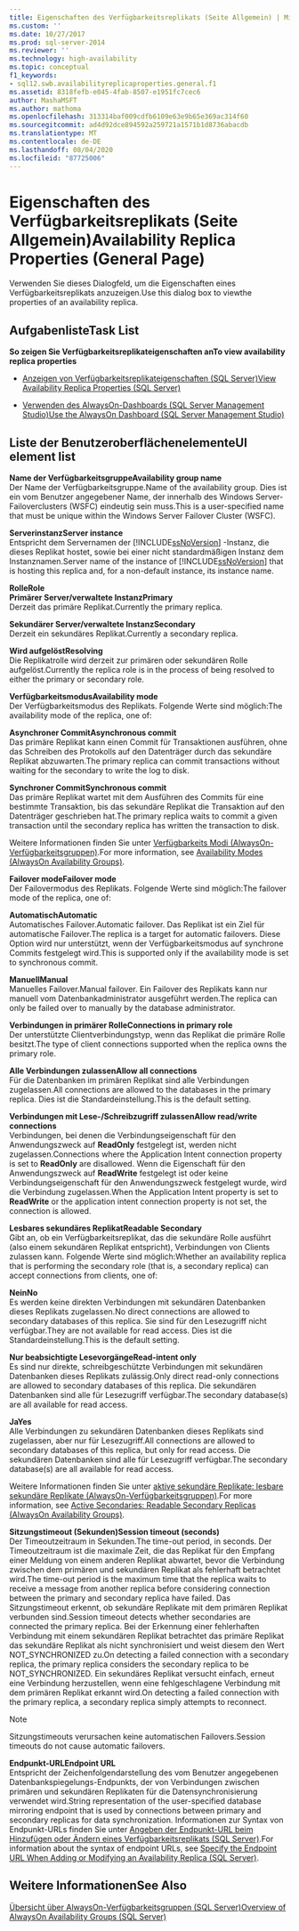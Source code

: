 ```yaml
---
title: Eigenschaften des Verfügbarkeitsreplikats (Seite Allgemein) | Microsoft-Dokumentation
ms.custom: ''
ms.date: 10/27/2017
ms.prod: sql-server-2014
ms.reviewer: ''
ms.technology: high-availability
ms.topic: conceptual
f1_keywords:
- sql12.swb.availabilityreplicaproperties.general.f1
ms.assetid: 8318fefb-e045-4fab-8507-e1951fc7cec6
author: MashaMSFT
ms.author: mathoma
ms.openlocfilehash: 313314baf009cdfb6109e63e9b65e369ac314f60
ms.sourcegitcommit: ad4d92dce894592a259721a1571b1d8736abacdb
ms.translationtype: MT
ms.contentlocale: de-DE
ms.lasthandoff: 08/04/2020
ms.locfileid: "87725006"
---
```

# <a name="availability-replica-properties-general-page"></a><span data-ttu-id="be52e-102">Eigenschaften des Verfügbarkeitsreplikats (Seite Allgemein)</span><span class="sxs-lookup"><span data-stu-id="be52e-102">Availability Replica Properties (General Page)</span></span>
  <span data-ttu-id="be52e-103">Verwenden Sie dieses Dialogfeld, um die Eigenschaften eines Verfügbarkeitsreplikats anzuzeigen.</span><span class="sxs-lookup"><span data-stu-id="be52e-103">Use this dialog box to viewthe properties of an availability replica.</span></span>  
  
## <a name="task-list"></a><span data-ttu-id="be52e-104">Aufgabenliste</span><span class="sxs-lookup"><span data-stu-id="be52e-104">Task List</span></span>  
 <span data-ttu-id="be52e-105">**So zeigen Sie Verfügbarkeitsreplikateigenschaften an**</span><span class="sxs-lookup"><span data-stu-id="be52e-105">**To view availability replica properties**</span></span>  
  
-   [<span data-ttu-id="be52e-106">Anzeigen von Verfügbarkeitsreplikateigenschaften &#40;SQL Server&#41;</span><span class="sxs-lookup"><span data-stu-id="be52e-106">View Availability Replica Properties &#40;SQL Server&#41;</span></span>](view-availability-replica-properties-sql-server.md)  
  
-   [<span data-ttu-id="be52e-107">Verwenden des AlwaysOn-Dashboards &#40;SQL Server Management Studio&#41;</span><span class="sxs-lookup"><span data-stu-id="be52e-107">Use the AlwaysOn Dashboard &#40;SQL Server Management Studio&#41;</span></span>](use-the-always-on-dashboard-sql-server-management-studio.md)  
  
## <a name="ui-element-list"></a><span data-ttu-id="be52e-108">Liste der Benutzeroberflächenelemente</span><span class="sxs-lookup"><span data-stu-id="be52e-108">UI element list</span></span>  
 <span data-ttu-id="be52e-109">**Name der Verfügbarkeitsgruppe**</span><span class="sxs-lookup"><span data-stu-id="be52e-109">**Availability group name**</span></span>  
 <span data-ttu-id="be52e-110">Der Name der Verfügbarkeitsgruppe.</span><span class="sxs-lookup"><span data-stu-id="be52e-110">Name of the availability group.</span></span> <span data-ttu-id="be52e-111">Dies ist ein vom Benutzer angegebener Name, der innerhalb des Windows Server-Failoverclusters (WSFC) eindeutig sein muss.</span><span class="sxs-lookup"><span data-stu-id="be52e-111">This is a user-specified name that must be unique within the Windows Server Failover Cluster (WSFC).</span></span>  
  
 <span data-ttu-id="be52e-112">**Serverinstanz**</span><span class="sxs-lookup"><span data-stu-id="be52e-112">**Server instance**</span></span>  
 <span data-ttu-id="be52e-113">Entspricht dem Servernamen der [!INCLUDE[ssNoVersion](../../../includes/ssnoversion-md.md)] -Instanz, die dieses Replikat hostet, sowie bei einer nicht standardmäßigen Instanz dem Instanznamen.</span><span class="sxs-lookup"><span data-stu-id="be52e-113">Server name of the instance of [!INCLUDE[ssNoVersion](../../../includes/ssnoversion-md.md)] that is hosting this replica and, for a non-default instance, its instance name.</span></span>  
  
 <span data-ttu-id="be52e-114">**Rolle**</span><span class="sxs-lookup"><span data-stu-id="be52e-114">**Role**</span></span>  
 <span data-ttu-id="be52e-115">**Primärer Server/verwaltete Instanz**</span><span class="sxs-lookup"><span data-stu-id="be52e-115">**Primary**</span></span>  
 <span data-ttu-id="be52e-116">Derzeit das primäre Replikat.</span><span class="sxs-lookup"><span data-stu-id="be52e-116">Currently the primary replica.</span></span>  
  
 <span data-ttu-id="be52e-117">**Sekundärer Server/verwaltete Instanz**</span><span class="sxs-lookup"><span data-stu-id="be52e-117">**Secondary**</span></span>  
 <span data-ttu-id="be52e-118">Derzeit ein sekundäres Replikat.</span><span class="sxs-lookup"><span data-stu-id="be52e-118">Currently a secondary replica.</span></span>  
  
 <span data-ttu-id="be52e-119">**Wird aufgelöst**</span><span class="sxs-lookup"><span data-stu-id="be52e-119">**Resolving**</span></span>  
 <span data-ttu-id="be52e-120">Die Replikatrolle wird derzeit zur primären oder sekundären Rolle aufgelöst.</span><span class="sxs-lookup"><span data-stu-id="be52e-120">Currently the replica role is in the process of being resolved to either the primary or secondary role.</span></span>  
  
 <span data-ttu-id="be52e-121">**Verfügbarkeitsmodus**</span><span class="sxs-lookup"><span data-stu-id="be52e-121">**Availability mode**</span></span>  
 <span data-ttu-id="be52e-122">Der Verfügbarkeitsmodus des Replikats. Folgende Werte sind möglich:</span><span class="sxs-lookup"><span data-stu-id="be52e-122">The availability mode of the replica, one of:</span></span>  
  
 <span data-ttu-id="be52e-123">**Asynchroner Commit**</span><span class="sxs-lookup"><span data-stu-id="be52e-123">**Asynchronous commit**</span></span>  
 <span data-ttu-id="be52e-124">Das primäre Replikat kann einen Commit für Transaktionen ausführen, ohne das Schreiben des Protokolls auf den Datenträger durch das sekundäre Replikat abzuwarten.</span><span class="sxs-lookup"><span data-stu-id="be52e-124">The primary replica can commit transactions without waiting for the secondary to write the log to disk.</span></span>  
  
 <span data-ttu-id="be52e-125">**Synchroner Commit**</span><span class="sxs-lookup"><span data-stu-id="be52e-125">**Synchronous commit**</span></span>  
 <span data-ttu-id="be52e-126">Das primäre Replikat wartet mit dem Ausführen des Commits für eine bestimmte Transaktion, bis das sekundäre Replikat die Transaktion auf den Datenträger geschrieben hat.</span><span class="sxs-lookup"><span data-stu-id="be52e-126">The primary replica waits to commit a given transaction until the secondary replica has written the transaction to disk.</span></span>  
  
 <span data-ttu-id="be52e-127">Weitere Informationen finden Sie unter [Verfügbarkeits Modi (AlwaysOn-Verfügbarkeitsgruppen)](availability-modes-always-on-availability-groups.md).</span><span class="sxs-lookup"><span data-stu-id="be52e-127">For more information, see [Availability Modes (AlwaysOn Availability Groups)](availability-modes-always-on-availability-groups.md).</span></span>  
  
 <span data-ttu-id="be52e-128">**Failover mode**</span><span class="sxs-lookup"><span data-stu-id="be52e-128">**Failover mode**</span></span>  
 <span data-ttu-id="be52e-129">Der Failovermodus des Replikats. Folgende Werte sind möglich:</span><span class="sxs-lookup"><span data-stu-id="be52e-129">The failover mode of the replica, one of:</span></span>  
  
 <span data-ttu-id="be52e-130">**Automatisch**</span><span class="sxs-lookup"><span data-stu-id="be52e-130">**Automatic**</span></span>  
 <span data-ttu-id="be52e-131">Automatisches Failover.</span><span class="sxs-lookup"><span data-stu-id="be52e-131">Automatic failover.</span></span> <span data-ttu-id="be52e-132">Das Replikat ist ein Ziel für automatische Failover.</span><span class="sxs-lookup"><span data-stu-id="be52e-132">The replica is a target for automatic failovers.</span></span> <span data-ttu-id="be52e-133">Diese Option wird nur unterstützt, wenn der Verfügbarkeitsmodus auf synchrone Commits festgelegt wird.</span><span class="sxs-lookup"><span data-stu-id="be52e-133">This is supported only if the availability mode is set to synchronous commit.</span></span>  
  
 <span data-ttu-id="be52e-134">**Manuell**</span><span class="sxs-lookup"><span data-stu-id="be52e-134">**Manual**</span></span>  
 <span data-ttu-id="be52e-135">Manuelles Failover.</span><span class="sxs-lookup"><span data-stu-id="be52e-135">Manual failover.</span></span> <span data-ttu-id="be52e-136">Ein Failover des Replikats kann nur manuell vom Datenbankadministrator ausgeführt werden.</span><span class="sxs-lookup"><span data-stu-id="be52e-136">The replica can only be failed over to manually by the database administrator.</span></span>  
  
 <span data-ttu-id="be52e-137">**Verbindungen in primärer Rolle**</span><span class="sxs-lookup"><span data-stu-id="be52e-137">**Connections in primary role**</span></span>  
 <span data-ttu-id="be52e-138">Der unterstützte Clientverbindungstyp, wenn das Replikat die primäre Rolle besitzt.</span><span class="sxs-lookup"><span data-stu-id="be52e-138">The type of client connections supported when the replica owns the primary role.</span></span>  
  
 <span data-ttu-id="be52e-139">**Alle Verbindungen zulassen**</span><span class="sxs-lookup"><span data-stu-id="be52e-139">**Allow all connections**</span></span>  
 <span data-ttu-id="be52e-140">Für die Datenbanken im primären Replikat sind alle Verbindungen zugelassen.</span><span class="sxs-lookup"><span data-stu-id="be52e-140">All connections are allowed to the databases in the primary replica.</span></span> <span data-ttu-id="be52e-141">Dies ist die Standardeinstellung.</span><span class="sxs-lookup"><span data-stu-id="be52e-141">This is the default setting.</span></span>  
  
 <span data-ttu-id="be52e-142">**Verbindungen mit Lese-/Schreibzugriff zulassen**</span><span class="sxs-lookup"><span data-stu-id="be52e-142">**Allow read/write connections**</span></span>  
 <span data-ttu-id="be52e-143">Verbindungen, bei denen die Verbindungseigenschaft für den Anwendungszweck auf **ReadOnly** festgelegt ist, werden nicht zugelassen.</span><span class="sxs-lookup"><span data-stu-id="be52e-143">Connections where the Application Intent connection property is set to **ReadOnly** are disallowed.</span></span> <span data-ttu-id="be52e-144">Wenn die Eigenschaft für den Anwendungszweck auf **ReadWrite** festgelegt ist oder keine Verbindungseigenschaft für den Anwendungszweck festgelegt wurde, wird die Verbindung zugelassen.</span><span class="sxs-lookup"><span data-stu-id="be52e-144">When the Application Intent property is set to **ReadWrite** or the application intent connection property is not set, the connection is allowed.</span></span>  
  
 <span data-ttu-id="be52e-145">**Lesbares sekundäres Replikat**</span><span class="sxs-lookup"><span data-stu-id="be52e-145">**Readable Secondary**</span></span>  
 <span data-ttu-id="be52e-146">Gibt an, ob ein Verfügbarkeitsreplikat, das die sekundäre Rolle ausführt (also einem sekundären Replikat entspricht), Verbindungen von Clients zulassen kann. Folgende Werte sind möglich:</span><span class="sxs-lookup"><span data-stu-id="be52e-146">Whether an availability replica that is performing the secondary role (that is, a secondary replica) can accept connections from clients, one of:</span></span>  
  
 <span data-ttu-id="be52e-147">**Nein**</span><span class="sxs-lookup"><span data-stu-id="be52e-147">**No**</span></span>  
 <span data-ttu-id="be52e-148">Es werden keine direkten Verbindungen mit sekundären Datenbanken dieses Replikats zugelassen.</span><span class="sxs-lookup"><span data-stu-id="be52e-148">No direct connections are allowed to secondary databases of this replica.</span></span> <span data-ttu-id="be52e-149">Sie sind für den Lesezugriff nicht verfügbar.</span><span class="sxs-lookup"><span data-stu-id="be52e-149">They are not available for read access.</span></span> <span data-ttu-id="be52e-150">Dies ist die Standardeinstellung.</span><span class="sxs-lookup"><span data-stu-id="be52e-150">This is the default setting.</span></span>  
  
 <span data-ttu-id="be52e-151">**Nur beabsichtigte Lesevorgänge**</span><span class="sxs-lookup"><span data-stu-id="be52e-151">**Read-intent only**</span></span>  
 <span data-ttu-id="be52e-152">Es sind nur direkte, schreibgeschützte Verbindungen mit sekundären Datenbanken dieses Replikats zulässig.</span><span class="sxs-lookup"><span data-stu-id="be52e-152">Only direct read-only connections are allowed to secondary databases of this replica.</span></span> <span data-ttu-id="be52e-153">Die sekundären Datenbanken sind alle für Lesezugriff verfügbar.</span><span class="sxs-lookup"><span data-stu-id="be52e-153">The secondary database(s) are all available for read access.</span></span>  
  
 <span data-ttu-id="be52e-154">**Ja**</span><span class="sxs-lookup"><span data-stu-id="be52e-154">**Yes**</span></span>  
 <span data-ttu-id="be52e-155">Alle Verbindungen zu sekundären Datenbanken dieses Replikats sind zugelassen, aber nur für Lesezugriff.</span><span class="sxs-lookup"><span data-stu-id="be52e-155">All connections are allowed to secondary databases of this replica, but only for read access.</span></span> <span data-ttu-id="be52e-156">Die sekundären Datenbanken sind alle für Lesezugriff verfügbar.</span><span class="sxs-lookup"><span data-stu-id="be52e-156">The secondary database(s) are all available for read access.</span></span>  
  
 <span data-ttu-id="be52e-157">Weitere Informationen finden Sie unter [aktive sekundäre Replikate: lesbare sekundäre Replikate (AlwaysOn-Verfügbarkeitsgruppen)](active-secondaries-readable-secondary-replicas-always-on-availability-groups.md).</span><span class="sxs-lookup"><span data-stu-id="be52e-157">For more information, see [Active Secondaries: Readable Secondary Replicas (AlwaysOn Availability Groups)](active-secondaries-readable-secondary-replicas-always-on-availability-groups.md).</span></span>  
  
 <span data-ttu-id="be52e-158">**Sitzungstimeout (Sekunden)**</span><span class="sxs-lookup"><span data-stu-id="be52e-158">**Session timeout (seconds)**</span></span>  
 <span data-ttu-id="be52e-159">Der Timeoutzeitraum in Sekunden.</span><span class="sxs-lookup"><span data-stu-id="be52e-159">The time-out period, in seconds.</span></span> <span data-ttu-id="be52e-160">Der Timeoutzeitraum ist die maximale Zeit, die das Replikat für den Empfang einer Meldung von einem anderen Replikat abwartet, bevor die Verbindung zwischen dem primären und sekundären Replikat als fehlerhaft betrachtet wird.</span><span class="sxs-lookup"><span data-stu-id="be52e-160">The time-out period is the maximum time that the replica waits to receive a message from another replica before considering connection between the primary and secondary replica have failed.</span></span> <span data-ttu-id="be52e-161">Das Sitzungstimeout erkennt, ob sekundäre Replikate mit dem primären Replikat verbunden sind.</span><span class="sxs-lookup"><span data-stu-id="be52e-161">Session timeout detects whether secondaries are connected the primary replica.</span></span> <span data-ttu-id="be52e-162">Bei der Erkennung einer fehlerhaften Verbindung mit einem sekundären Replikat betrachtet das primäre Replikat das sekundäre Replikat als nicht synchronisiert und weist diesem den Wert NOT_SYNCHRONIZED zu.</span><span class="sxs-lookup"><span data-stu-id="be52e-162">On detecting a failed connection with a secondary replica, the primary replica considers the secondary replica to be NOT_SYNCHRONIZED.</span></span> <span data-ttu-id="be52e-163">Ein sekundäres Replikat versucht einfach, erneut eine Verbindung herzustellen, wenn eine fehlgeschlagene Verbindung mit dem primären Replikat erkannt wird.</span><span class="sxs-lookup"><span data-stu-id="be52e-163">On detecting a failed connection with the primary replica, a secondary replica simply attempts to reconnect.</span></span>  
  
> [!NOTE]  
>  <span data-ttu-id="be52e-164">Sitzungstimeouts verursachen keine automatischen Failovers.</span><span class="sxs-lookup"><span data-stu-id="be52e-164">Session timeouts do not cause automatic failovers.</span></span>  
  
 <span data-ttu-id="be52e-165">**Endpunkt-URL**</span><span class="sxs-lookup"><span data-stu-id="be52e-165">**Endpoint URL**</span></span>  
 <span data-ttu-id="be52e-166">Entspricht der Zeichenfolgendarstellung des vom Benutzer angegebenen Datenbankspiegelungs-Endpunkts, der von Verbindungen zwischen primären und sekundären Replikaten für die Datensynchronisierung verwendet wird.</span><span class="sxs-lookup"><span data-stu-id="be52e-166">String representation of the user-specified database mirroring endpoint that is used by connections between primary and secondary replicas for data synchronization.</span></span> <span data-ttu-id="be52e-167">Informationen zur Syntax von Endpunkt-URLs finden Sie unter [Angeben der Endpunkt-URL beim Hinzufügen oder Ändern eines Verfügbarkeitsreplikats &#40;SQL Server&#41;](specify-endpoint-url-adding-or-modifying-availability-replica.md).</span><span class="sxs-lookup"><span data-stu-id="be52e-167">For information about the syntax of endpoint URLs, see [Specify the Endpoint URL When Adding or Modifying an Availability Replica &#40;SQL Server&#41;](specify-endpoint-url-adding-or-modifying-availability-replica.md).</span></span>  
  
## <a name="see-also"></a><span data-ttu-id="be52e-168">Weitere Informationen</span><span class="sxs-lookup"><span data-stu-id="be52e-168">See Also</span></span>  
 [<span data-ttu-id="be52e-169">Übersicht über AlwaysOn-Verfügbarkeitsgruppen &#40;SQL Server&#41;</span><span class="sxs-lookup"><span data-stu-id="be52e-169">Overview of AlwaysOn Availability Groups &#40;SQL Server&#41;</span></span>](overview-of-always-on-availability-groups-sql-server.md)  
  
  
